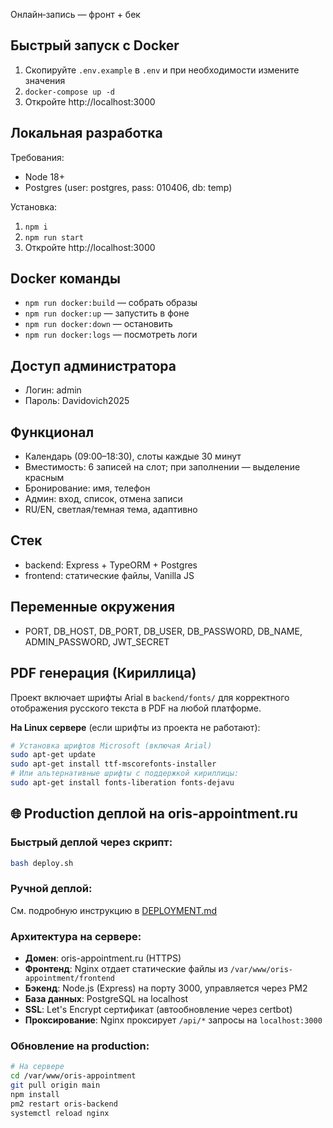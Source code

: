 Онлайн‑запись — фронт + бек

## Быстрый запуск с Docker

1) Скопируйте `.env.example` в `.env` и при необходимости измените значения
2) `docker-compose up -d`
2) Откройте http://localhost:3000

## Локальная разработка

Требования:
- Node 18+
- Postgres (user: postgres, pass: 010406, db: temp)

Установка:
1) `npm i`
2) `npm run start`
3) Откройте http://localhost:3000

## Docker команды

- `npm run docker:build` — собрать образы
- `npm run docker:up` — запустить в фоне
- `npm run docker:down` — остановить
- `npm run docker:logs` — посмотреть логи

## Доступ администратора

- Логин: admin
- Пароль: Davidovich2025

## Функционал

- Календарь (09:00–18:30), слоты каждые 30 минут
- Вместимость: 6 записей на слот; при заполнении — выделение красным
- Бронирование: имя, телефон
- Админ: вход, список, отмена записи
- RU/EN, светлая/темная тема, адаптивно

## Стек

- backend: Express + TypeORM + Postgres
- frontend: статические файлы, Vanilla JS

## Переменные окружения

- PORT, DB_HOST, DB_PORT, DB_USER, DB_PASSWORD, DB_NAME, ADMIN_PASSWORD, JWT_SECRET

## PDF генерация (Кириллица)

Проект включает шрифты Arial в `backend/fonts/` для корректного отображения русского текста в PDF на любой платформе.

**На Linux сервере** (если шрифты из проекта не работают):
```bash
# Установка шрифтов Microsoft (включая Arial)
sudo apt-get update
sudo apt-get install ttf-mscorefonts-installer
# Или альтернативные шрифты с поддержкой кириллицы:
sudo apt-get install fonts-liberation fonts-dejavu
```

## 🌐 Production деплой на oris-appointment.ru

### Быстрый деплой через скрипт:
```bash
bash deploy.sh
```

### Ручной деплой:
См. подробную инструкцию в [DEPLOYMENT.md](./DEPLOYMENT.md)

### Архитектура на сервере:
- **Домен**: oris-appointment.ru (HTTPS)
- **Фронтенд**: Nginx отдает статические файлы из `/var/www/oris-appointment/frontend`
- **Бэкенд**: Node.js (Express) на порту 3000, управляется через PM2
- **База данных**: PostgreSQL на localhost
- **SSL**: Let's Encrypt сертификат (автообновление через certbot)
- **Проксирование**: Nginx проксирует `/api/*` запросы на `localhost:3000`

### Обновление на production:
```bash
# На сервере
cd /var/www/oris-appointment
git pull origin main
npm install
pm2 restart oris-backend
systemctl reload nginx
```

